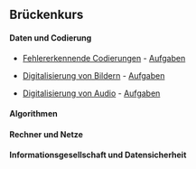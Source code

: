 ## Brückenkurs

#### Daten und Codierung

- [Fehlererkennende Codierungen](./Codierungen/codierungen.ipynb) - [Aufgaben](./Codierungen/codierungen_aufgaben.ipynb)

- [Digitalisierung von Bildern](./Digitalisierung_Bilder/digi_bild.ipynb) - [Aufgaben](./Digitalisierung_Bilder/digi_bild_aufgaben.ipynb)

- [Digitalisierung von Audio](./Digitalisierung_Audio/digi_audio.ipynb) - [Aufgaben](./Digitalisierung_Audio/digi_audio_aufgaben.ipynb)


#### Algorithmen


#### Rechner und Netze


#### Informationsgesellschaft und Datensicherheit